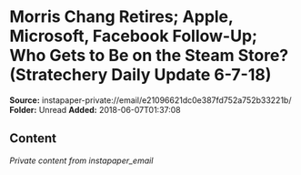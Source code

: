 # Morris Chang Retires; Apple, Microsoft, Facebook Follow-Up; Who Gets to Be on the Steam Store? (Stratechery Daily Update 6-7-18)

**Source:** instapaper-private://email/e21096621dc0e387fd752a752b33221b/
**Folder:** Unread
**Added:** 2018-06-07T01:37:08




## Content
*Private content from instapaper_email*
